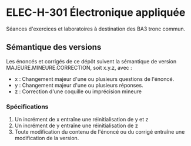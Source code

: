 # ELEC-H-301 Électronique appliquée  

Séances d'exercices et laboratoires à destination des BA3 tronc commun.

## Sémantique des versions


Les énoncés et corrigés de ce dépôt suivent la sémantique de version MAJEURE.MINEURE.CORRECTION, soit x.y.z, avec :
- x : Changement majeur d'une ou plusieurs questions de l'énoncé.
- y : Changement majeur d'une ou plusieurs réponses.
- z : Correction d'une coquille ou imprécision mineure


### Spécifications


1) Un incrément de x entraîne une réinitialisation de y et z
2) Un incrément de y entraîne une réinitialisation de z
3) Toute modification du contenu de l'énoncé ou du corrigé entraîne une modification de la version.
